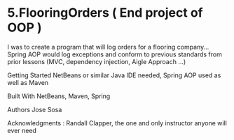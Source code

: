 # 5.FlooringOrders ( End project of OOP  )

I was to create a program that will log orders for a flooring company... Spring AOP would log exceptions and conform to previous
standards from prior lessons (MVC, dependency injection, Aigle Approach ...)

Getting Started
NetBeans or similar Java IDE needed, Spring AOP used as well as Maven 

Built With
NetBeans, Maven, Spring

Authors
Jose Sosa

Acknowledgments : 
Randall Clapper, the one and only instructor anyone will ever need

